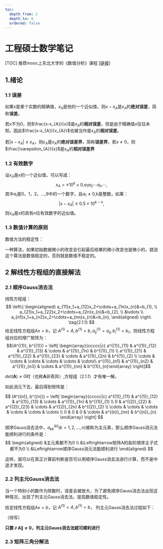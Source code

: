 ```yaml
---
toc:
  depth_from: 2
  depth_to: 6
  ordered: false
---
```


# 工程硕士数学笔记

[TOC]
推荐mooc上东北大学的《数值分析》课程 [[链接]](https://www.icourse163.org/learn/NEU-1002089009?tid=1461070442)

## 1.绪论

### 1.1 误差

如果$x$是某个实数的精确值，$x_{A}$是他的一个近似值，则$x-x_{A}$是$x_{A}$的**绝对误差**，简称**误差**。

若x不为0，则$\frac{x-x_{A}}{x}$是$x_{A}$的**相对误差**，但是由于精确值$x$往往未知，因此$\frac{x-x_{A}}{x_{A}}$也被当作是$x_{A}$的**相对误差**。

若$|x-x_{A}|\le\varepsilon_{A}$，则$\varepsilon_{A}$是$x_{A}$的**绝对误差界**，简称**误差界**，若$x\neq0$，则$\frac{\varepsilon_{A}}{x}$是$x_{A}$的**相对误差界**


### 1.2 有效数字

设$x_{A}$是$x$的一个近似值，可以写成：
$$
x_{A}=\pm10^{k} \times 0.a_{1}a_{2}\cdots a_{n} \cdots,
$$
其中$a_i$是0，1，2，...,9中的一个数字，且$a_1\neq0$,k是整数，如果：
$$
|x-x_{A}|\le0.5\times10^{k-n},
$$
则$x_{A}$是$x$的具有n位有效数字的近似值。
### 1.3 数值计算的原则

数值方法的稳定性：

一种算法，如果初始数据微小的改变会引起最后结果的微小改变也是微小的，就说这个算法是数值稳定的，否则就是数值不稳定的。

## 2 解线性方程组的直接解法

### 2.1 顺序Gauss消去法
线性方程组：
$$
\left\{
\begin{aligned}
a_{11}x_1+a_{12}x_2+\cdots+a_{1n}x_{n}&=b_{1}, \\
a_{21}x_1+a_{22}x_2+\cdots+a_{2n}x_{n}&=b_{2}, \\
&\vdots \\
a_{n1}x_1+a_{n2}x_2+\cdots+a_{nn}x_{n}&=b_{n},
\end{aligned}
\right.
\tag{2.1.1}
$$
给定线性方程组$Ax=b$，记 $A^{(1)}=A,b^{(1)}=b,a^{(1)}_{ij}=a_{ij},b^{(1)}_{i}=b_{i}$，则线性方程组对应的增广矩阵为：
$$(A^{(1)}, b^{(1)}) = \left[ \begin{array}{ccccc|c} a^{(1)}_{11} & a^{(1)}_{12} & a^{(1)}_{13} & \cdots & a^{(1)}_{1n} & b^{(1)}_{1} \\ a^{(1)}_{21} & a^{(1)}_{22} & a^{(1)}_{23} & \cdots & a^{(1)}_{2n} & b^{(1)}_{2} \\ \cdots & \cdots & \cdots & \cdots & \cdots & \cdots\\ a^{(1)}_{n1} & a^{(1)}_{n2} & a^{(1)}_{n3} & \cdots & a^{(1)}_{nn} & b^{(1)}_{n}\end{array} \right]$$

$det(\mathbf{A})\neq0$时（也称$\mathbf{A}$非奇异）,方程组（2.1.1）才有唯一解。

如此消元下去，最后得到矩阵是：

$$
(A^{(n)}, b^{(n)}) = 
\left[ 
    \begin{array}{ccccc|c} 
    a^{(1)}_{11} & a^{(1)}_{12} & a^{(1)}_{13} & \cdots & a^{(1)}_{1n} & b^{(1)}_{1} \\ 
    0 & a^{(2)}_{22} & a^{(2)}_{23} & \cdots & a^{(2)}_{2n} & b^{(2)}_{2} \\ 
    \cdots & \cdots & \cdots & \cdots & \cdots & \cdots \\ 
    0 & 0 & 0 & \cdots & a^{(n)}_{nn} & b^{(n)}_{n}
    \end{array} 
\right]
$$

顺序Gauss消去法中，$a^{(k)}_{kk}(k=1,2,...,n)$被称为主元素，那么顺序Gauss消元法能顺利进行的条件是：
$$
\begin{aligned}
&主元素都不为0 \\
&\Leftrightarrow矩阵A的各阶顺序主子式都不为0 \\
&\Leftrightarrow顺序Gauss消元法能顺利进行 
\end{aligned}
$$

这样，就可以在真正计算前判断是否可以用顺序Gauss消去法进行计算，而不是中途才发现。

### 2.2 列主元Gauss消去法

当一个特别小的数作为除数时，误差会被放大，为了避免顺序Gauss消去法出现这种情况，出现了列主元Gauss消去法，提高数值稳定性。

给定线性方程组$Ax=b$，记 $A^{(1)}=A,b^{(1)}=b$， 列主元Gauss消去法过程如下：

（待写）

**只要$\|\mathbf{A}\|\neq0$，列主元Gauss消去法就可顺利进行**

### 2.3 矩阵三角分解法


